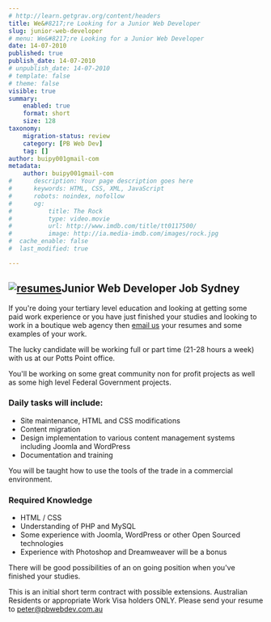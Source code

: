 ```yaml
---
# http://learn.getgrav.org/content/headers
title: We&#8217;re Looking for a Junior Web Developer
slug: junior-web-developer
# menu: We&#8217;re Looking for a Junior Web Developer
date: 14-07-2010
published: true
publish_date: 14-07-2010
# unpublish_date: 14-07-2010
# template: false
# theme: false
visible: true
summary:
    enabled: true
    format: short
    size: 128
taxonomy:
    migration-status: review
    category: [PB Web Dev]
    tag: []
author: buipy001gmail-com
metadata:
    author: buipy001gmail-com
#      description: Your page description goes here
#      keywords: HTML, CSS, XML, JavaScript
#      robots: noindex, nofollow
#      og:
#          title: The Rock
#          type: video.movie
#          url: http://www.imdb.com/title/tt0117500/
#          image: http://ia.media-imdb.com/images/rock.jpg
#  cache_enable: false
#  last_modified: true

---
```


## [![](wp-content/uploads/2010/07/resumes.jpg "resumes")](wp-content/uploads/2010/07/resumes.jpg)Junior Web Developer Job Sydney

If you're doing your tertiary level education and looking at getting some paid work experience or you have just finished your studies and looking to work in a boutique web agency then [email us](mailto:peter@pbwebdev.com.au) your resumes and some examples of your work.

The lucky candidate will be working full or part time (21-28 hours a week) with us at our Potts Point office.

You'll be working on some great community non for profit projects as well as some high level Federal Government projects.

### Daily tasks will include:

- Site maintenance, HTML and CSS modifications
- Content migration
- Design implementation to various content management systems including Joomla and WordPress
- Documentation and training

You will be taught how to use the tools of the trade in a commercial environment.

### Required Knowledge

- HTML / CSS
- Understanding of PHP and MySQL
- Some experience with Joomla, WordPress or other Open Sourced technologies
- Experience with Photoshop and Dreamweaver will be a bonus

There will be good possibilities of an on going position when you've finished your studies.

This is an initial short term contract with possible extensions. Australian Residents or appropriate Work Visa holders ONLY. Please send your resume to [peter@pbwebdev.com.au](mailto:peter@pbwebdev.com.au)